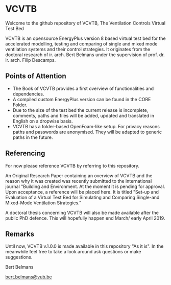 # VCVTB
Welcome to the github repository of VCVTB, The Ventilation Controls Virtual Test Bed

VCVTB is an opensource EnergyPlus version 8 based virtual test bed for the accelerated modelling, testing and comparing of single and mixed mode ventilation systems and their control strategies. It originates from the doctoral research of ir. arch. Bert Belmans under the supervision of prof. dr. ir. arch. Filip Descamps.

Points of Attention
--------------------------

- The Book of VCVTB provides a first overview of functionalities and dependencies.
- A compiled custom EnergyPlus version can be found in the CORE Folder.
- Due to the size of the test bed the current release is incomplete, comments, paths and files will be added, updated and translated in English on a dropwise basis.
- VCVTB has a folder-based OpenFoam-like setup. For privacy reasons paths and passwords are anonymised. They will be adapted to generic paths in the future.

Referencing
--------------------------

For now please reference VCVTB by referring to this repository.

An Original Research Paper containing an overview of VCVTB and the reason why it was created was recently submitted to the international journal "Building and Environment. At the moment it is pending for approval. Upon acceptance, a reference will be placed here. It is titled "Set-up and Evaluation of a Virtual Test Bed for Simulating and Comparing Single-and Mixed-Mode Ventilation Strategies."

A doctoral thesis concerning VCVTB will also be made available after the public PhD defence. This will hopefully happen end March/ early April 2019.

Remarks
--------------------------

Until now, VCVTB v.1.0.0 is made available in this repository "As it is". In the meanwhile feel free to take a look around ask questions or make suggestions. 

Bert Belmans

bert.belmans@vub.be
